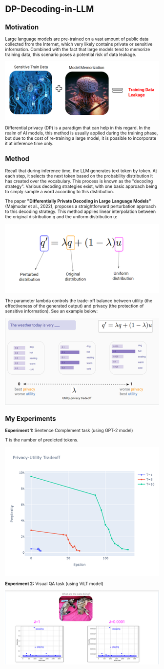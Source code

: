 # DP-Decoding-in-LLM



## Motivation

Large language models are pre-trained on a vast amount of public data collected from the Internet, which very likely contains private or sensitive information. Combined with the fact that large models tend to memorize training data, this scenario poses a potential risk of data leakage.

![BreadcrumbsDP-Decoding-in-LLM](https://github.com/OdedMous/DP-Decoding-in-LLM/blob/main/info%20and%20memo%20is%20leakage.png)

Differential privacy (DP) is a paradigm that can help in this regard. In the realm of AI models, this method is usually applied during the training phase, but due to the cost of re-training a large model, it is possible to incorporate it at inference time only.

## Method

Recall that during inference time, the LLM generates text token by token. At each step, it selects the next token based on the probability distribution it has created over the vocabulary. This process is known as the "decoding strategy". Various decoding strategies exist, with one basic approach being to simply sample a word according to this distribution. 

The paper **"Differentially Private Decoding in Large Language Models"** (Majmudar et al., 2022), proposes a straightforward perturbation approach to this decoding strategy. 
This method applies linear interpolation between the original distribution q and the uniform
distribution u:

![BreadcrumbsDP-Decoding-in-LLM](https://github.com/OdedMous/DP-Decoding-in-LLM/blob/main/perturbatiation%20method.png)


The parameter lambda controls the trade-off balance between utility (the effectiveness of the generated output) and privacy  (the protection of sensitive information). See an example below:

![BreadcrumbsDP-Decoding-in-LLM](https://github.com/OdedMous/DP-Decoding-in-LLM/blob/main/Utility-privacy%20tradeoff%20example.png)


## My Experiments

**Experiment 1:** Sentence Complement task (using  GPT-2 model)

T is the number of predicted tokens.


![BreadcrumbsDP-Decoding-in-LLM](https://github.com/OdedMous/DP-Decoding-in-LLM/blob/main/Utility-privacy%20tradeoff.png)

**Experiment 2:** Visual QA task (using ViLT model)

![BreadcrumbsDP-Decoding-in-LLM](https://github.com/OdedMous/DP-Decoding-in-LLM/blob/main/word%20probabilities.png)
